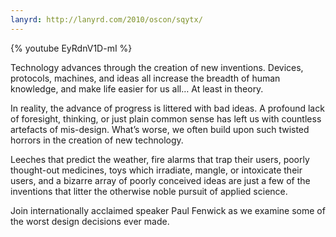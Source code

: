 ```yaml
---
lanyrd: http://lanyrd.com/2010/oscon/sqytx/
---
```


{% youtube EyRdnV1D-mI %}

Technology advances through the creation of new inventions. Devices, protocols,
machines, and ideas all increase the breadth of human knowledge, and make life
easier for us all… At least in theory.

<!--more-->

In reality, the advance of progress is littered with bad ideas. A profound lack
of foresight, thinking, or just plain common sense has left us with countless
artefacts of mis-design. What’s worse, we often build upon such twisted horrors
in the creation of new technology.

Leeches that predict the weather, fire alarms that trap their users, poorly
thought-out medicines, toys which irradiate, mangle, or intoxicate their users,
and a bizarre array of poorly conceived ideas are just a few of the inventions
that litter the otherwise noble pursuit of applied science.

Join internationally acclaimed speaker Paul Fenwick as we examine some of the
worst design decisions ever made.

